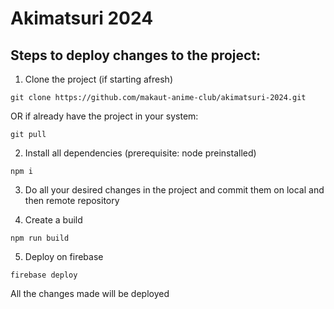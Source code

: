 # Akimatsuri 2024

## Steps to deploy changes to the project:

1. Clone the project (if starting afresh)

```git clone https://github.com/makaut-anime-club/akimatsuri-2024.git```

OR if already have the project in your system:

```git pull```

2. Install all dependencies (prerequisite: node preinstalled)

```npm i```

3. Do all your desired changes in the project and commit them on local and then remote repository 

4. Create a build 

```npm run build```

5. Deploy on firebase

```firebase deploy```

All the changes made will be deployed